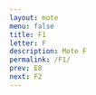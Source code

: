 ```yaml
---
layout: mote
menu: false
title: F1
letter: F
description: Mote F
permalink: /F1/
prev: E8
next: F2
---
```

